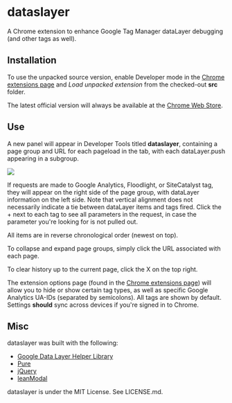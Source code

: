 dataslayer
==========

A Chrome extension to enhance Google Tag Manager dataLayer debugging (and other tags as well).

Installation
------------
To use the unpacked source version, enable Developer mode in the [Chrome extensions page](chrome://extensions/) and *Load unpacked extension* from the checked-out **src** folder.

The latest official version will always be available at the [Chrome Web Store](https://chrome.google.com/webstore/detail/dataslayer/ikbablmmjldhamhcldjjigniffkkjgpo).

Use
---
A new panel will appear in Developer Tools titled **dataslayer**, containing a page group and URL for each pageload in the tab, with each dataLayer.push appearing in a subgroup.

![](http://i.imgur.com/2H2t85K.png)

If requests are made to Google Analytics, Floodlight, or SiteCatalyst tag, they will appear on the right side of the page group, with dataLayer information on the left side. Note that vertical alignment does not necessarily indicate a tie between dataLayer items and tags fired. Click the + next to each tag to see all parameters in the request, in case the parameter you're looking for is not pulled out.

All items are in reverse chronological order (newest on top).

To collapse and expand page groups, simply click the URL associated with each page.

To clear history up to the current page, click the X on the top right.

The extension options page (found in the [Chrome extensions page](chrome://extensions/)) will allow you to hide or show certain tag types, as well as specific Google Analytics UA-IDs (separated by semicolons). All tags are shown by default. Settings **should** sync across devices if you're signed in to Chrome.

Misc
----
dataslayer was built with the following:
- [Google Data Layer Helper Library](https://github.com/google/data-layer-helper)
- [Pure](http://purecss.io/)
- [jQuery](http://jquery.com/)
- [leanModal](http://leanmodal.finelysliced.com.au/)

dataslayer is under the MIT License. See LICENSE.md.